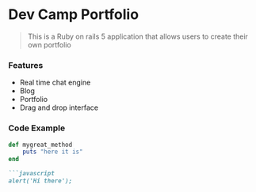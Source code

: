 # Dev Camp Portfolio

> This is a Ruby on rails 5 application that allows users to create their own portfolio

### Features

- Real time chat engine
- Blog
- Portfolio
- Drag and drop interface

### Code Example

```ruby
def mygreat_method
	puts "here it is"
end

```javascript
alert('Hi there');